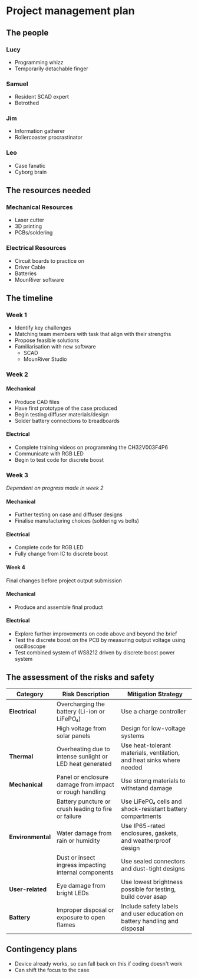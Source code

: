 # Project management plan


## The people
### Lucy  
- Programming whizz
- Temporarily detachable finger

### Samuel 
- Resident SCAD expert
- Betrothed

### Jim  
- Information gatherer
- Rollercoaster procrastinator

### Leo
- Case fanatic
- Cyborg brain

## The resources needed

### Mechanical Resources
- Laser cutter
- 3D printing
- PCBs/soldering

### Electrical Resources
- Circuit boards to practice on
- Driver Cable
- Batteries
- MounRiver software

## The timeline

### Week 1
- Identify key challenges
- Matching team members with task that align with their strengths
- Propose feasible solutions
- Familiarisation with new software
  - SCAD
  - MounRiver Studio

### Week 2
#### Mechanical
- Produce CAD files
- Have first prototype of the case produced
- Begin testing diffuser materials/design
- Solder battery connections to breadboards

#### Electrical
- Complete training videos on programming the CH32V003F4P6
- Communicate with RGB LED
- Begin to test code for discrete boost

### Week 3
*Dependent on progress made in week 2*

#### Mechanical
- Further testing on case and diffuser designs
- Finalise manufacturing choices (soldering vs bolts)

#### Electrical
- Complete code for RGB LED
- Fully change from IC to discrete boost


#### Week 4
Final changes before project output submission

#### Mechanical
- Produce and assemble final product

#### Electrical
- Explore further improvements on code above and beyond the brief
- Test the discrete boost on the PCB by measuring output voltage using oscilloscope
- Test combined system of WS8212 driven by discrete boost power system



## The assessment of the risks and safety
| Category         | Risk Description                                                                 | Mitigation Strategy                                                                 |
|------------------|----------------------------------------------------------------------------------|-------------------------------------------------------------------------------------|
| **Electrical**   | Overcharging the battery (Li-ion or LiFePO₄)                                     | Use a charge controller                                                            |
|                  | High voltage from solar panels                                                   | Design for low-voltage systems                                                     |
| **Thermal**      | Overheating due to intense sunlight or LED heat generated                        | Use heat-tolerant materials, ventilation, and heat sinks where needed              |
| **Mechanical**   | Panel or enclosure damage from impact or rough handling                          | Use strong materials to withstand damage                                           |
|                  | Battery puncture or crush leading to fire or failure                             | Use LiFePO₄ cells and shock-resistant battery compartments                         |
| **Environmental**| Water damage from rain or humidity                                               | Use IP65-rated enclosures, gaskets, and weatherproof design                        |
|                  | Dust or insect ingress impacting internal components                             | Use sealed connectors and dust-tight designs                                       |
| **User-related** | Eye damage from bright LEDs                                                      | Use lowest brightness possible for testing, build cover asap                       |
| **Battery**      | Improper disposal or exposure to open flames                                     | Include safety labels and user education on battery handling and disposal          |



## Contingency plans
- Device already works, so can fall back on this if coding doesn't work
- Can shift the focus to the case

